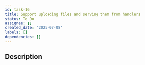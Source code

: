 ```yaml
---
id: task-16
title: Support uploading files and serving them from handlers
status: To Do
assignee: []
created_date: '2025-07-08'
labels: []
dependencies: []
---
```


## Description
